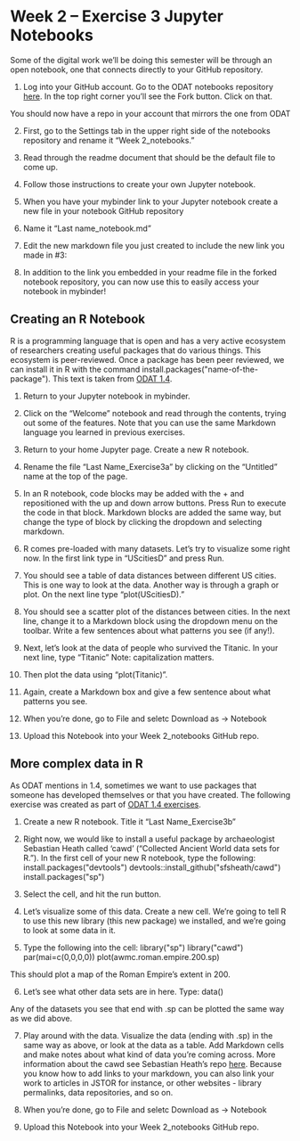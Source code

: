 # Week 2 – Exercise 3 Jupyter Notebooks 
Some of the digital work we’ll be doing this semester will be through an open notebook, one that connects directly to your GitHub repository. 
1.	Log into your GitHub account. Go to the ODAT notebooks repository [here](https://github.com/o-date/notebooks). In the top right corner you’ll see the Fork button. Click on that. 

You should now have a repo in your account that mirrors the one from ODAT

2.	First, go to the Settings tab in the upper right side of the notebooks repository and rename it “Week 2_notebooks.”

3.	Read through the readme document that should be the default file to come up. 

4.	Follow those instructions to create your own Jupyter notebook. 

5.	When you have your mybinder link to your Jupyter notebook create a new file in your notebook GitHub repository 

6.	Name it “Last name_notebook.md”

7.	Edit the new markdown file you just created to include the new link you made in #3: 

8.	In addition to the link you embedded in your readme file in the forked notebook repository, you can now use this to easily access your notebook in mybinder! 
## Creating an R Notebook 
R is a programming language that is open and has a very active ecosystem of researchers creating useful packages that do various things. This ecosystem is peer-reviewed. Once a package has been peer reviewed, we can install it in R with the command install.packages("name-of-the-package"). This text is taken from [ODAT 1.4](https://o-date.github.io/draft/book/open-notebook-research-scholarly-communication.html). 

1.	Return to your Jupyter notebook in mybinder. 
2.	Click on the “Welcome” notebook and read through the contents, trying out some of the features.  Note that you can use the same Markdown language you learned in previous exercises. 
3.	Return to your home Jupyter page. Create a new R notebook. 
4.	Rename the file “Last Name_Exercise3a” by clicking on the “Untitled” name at the top of the page. 
5.	In an R notebook, code blocks may be added with the + and repositioned with the up and down arrow buttons. Press Run to execute the code in that block. Markdown blocks are added the same way, but change the type of block by clicking the dropdown and selecting markdown.
6.	R comes pre-loaded with many datasets. Let’s try to visualize some right now. In the first link type in “UScitiesD” and press Run. 
 
7.	You should see a table of data distances between different US cities. This is one way to look at the data. Another way is through a graph or plot. On the next line type “plot(UScitiesD).”
 
8.	You should see a scatter plot of the distances between cities. In the next line, change it to a Markdown block using the dropdown menu on the toolbar. Write a few sentences about what patterns you see (if any!). 
9.	Next, let’s look at the data of people who survived the Titanic. In your next line, type “Titanic” Note: capitalization matters. 
10.	Then plot the data using “plot(Titanic)”.
11.	Again, create a Markdown box and give a few sentence about what patterns you see.
12.	When you’re done, go to File and seletc Download as -> Notebook 
13.	Upload this Notebook into your Week 2_notebooks GitHub repo. 
## More complex data in R
As ODAT mentions in 1.4, sometimes we want to use packages that someone has developed themselves or that you have created. The following exercise was created as part of [ODAT 1.4 exercises](https://o-date.github.io/draft/book/open-notebook-research-scholarly-communication.html). 

1.	Create a new R notebook. Title it “Last Name_Exercise3b”
2.	Right now, we would like to install a useful package by archaeologist Sebastian Heath called ‘cawd’ (“Collected Ancient World data sets for R.”). In the first cell of your new R notebook, type the following:
install.packages("devtools")
devtools::install_github("sfsheath/cawd")
install.packages("sp")

3.	Select the cell, and hit the run button.  
4.	Let’s visualize some of this data. Create a new cell. We’re going to tell R to use this new library (this new package) we installed, and we’re going to look at some data in it.
5.	Type the following into the cell:
library("sp")
library("cawd")
par(mai=c(0,0,0,0))
plot(awmc.roman.empire.200.sp)

This should plot a map of the Roman Empire’s extent in 200. 

6.	Let’s see what other data sets are in here. Type:
	data()

Any of the datasets you see that end with .sp can be plotted the same way as we did above.

7.	Play around with the data. Visualize the data (ending with .sp) in the same way as above, or look at the data as a table. Add Markdown cells and make notes about what kind of data you’re coming across. More information about the cawd see Sebastian Heath’s repo [here](https://github.com/sfsheath/cawd). Because you know how to add links to your markdown, you can also link your work to articles in JSTOR for instance, or other websites - library permalinks, data repositories, and so on.

8.	When you’re done, go to File and seletc Download as -> Notebook 

9.	Upload this Notebook into your Week 2_notebooks GitHub repo. 
 
